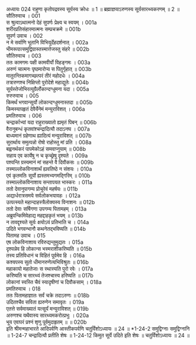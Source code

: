 अध्यायः 024
राहुणा कृतोपद्रवस्य सूर्यस्य क्रोधः ॥ 1 ॥ ब्रह्माज्ञयाऽरुणस्य सूर्यसारथ्यकरणम् ॥ 2 ॥
सौतिरुवाच ।	001  
स श्रुत्वाऽथात्मनो देहं सुपर्णः प्रेक्ष्य च स्वयम् ।	001a  
शरीरप्रतिसंहारमात्मनः सम्प्रचक्रमे ॥	001b  
सुपर्ण उवाच ।	002  
न मे सर्वाणि भूतानि विभियुर्देहदर्शनात् ।	002a  
भीमरूपात्समुद्विग्रास्तस्मात्तेजस्तु संहरे ॥	002b  
सौतिरुवाच ।	003  
ततः कामगमः पक्षी कामवीर्यो विहङ्गमः ।	003a  
अरुणं चात्मनः पृष्ठमारोप्य स पितुर्गृहात् ॥	003b  
मातुरन्तिकमागच्छत्परं तीरं महोदधेः ।	004a  
तत्रारुणश्च निक्षिप्तो पुरोदेशे महाद्युतेः ॥	004b  
सूर्यस्तेजोभिरत्युग्रैर्लोकान्दग्धुमना यदा ।	005a  
रुरुरुवाच ।	005  
किमर्थं भगवान्सूर्यो लोकान्दग्धुमनास्तदा ॥	005b  
किमस्यापहृतं देवैर्येनेमं मन्युराविशत् ।	006a  
प्रमतिरुवाच ।	006  
चन्द्रार्काभ्यां यदा राहुराख्यातो ह्यमृतं पिबन् ॥	006b  
वैरानुबन्धं कृतवांश्चन्द्रादित्यौ तदाऽनघ ।	007a  
बाध्यमानं ग्रहेणाथ ह्यादित्यं मन्युराविशत् ॥	007b  
सुरार्थाय समुत्पन्नो रोषो राहोस्तु मां प्रति ।	008a  
बह्वनर्थकरं पापमेकोऽहं समवाप्नुयाम् ॥	008b  
सहाय एव कार्येषु न च कृच्छ्रेषु दृश्यते ।	009a  
पश्यन्ति ग्रस्यमानं मां सहन्ते वै दिवौकसः ॥	009b  
तस्माल्लोकविनाशार्थं ह्यवतिष्ठे न संशयः ।	010a  
एवं कृतमतिः सूर्यो ह्यस्तमभ्यगमद्गिरिम् ॥	010b  
तस्माल्लोकविनाशाय सन्तापयत भास्करः ।	011a  
ततो देवानुपागम्य प्रोचुरेवं महर्षयः ॥	011b  
अद्यार्धरात्रसमये सर्वलोकभयावहः ।	012a  
उत्पत्स्यते महान्दाहस्त्रैलोक्यस्य विनाशनः ॥	012b  
ततो देवाः सर्षिगणा उपगम्य पितामहम् ।	013a  
अब्रुवन्किमिवेहाद्य महद्दाहकृतं भयम् ॥	013b  
न तावद्दृश्यते सूर्यः क्षयोऽयं प्रतिभाति च ।	014a  
उदिते भगवन्भानौ कथनेतद्भविष्यति ॥	014b  
पितामह उवाच ।	015  
एष लोकविनाशाय रविरुद्यन्तुमुद्यतः ।	015a  
दृश्यन्नेव हि लोकान्स भस्मराशीकरिष्यति ॥	015b  
तस्य प्रतिविधानं च विहितं पूर्वमेव हि ।	016a  
कश्यपस्य सुतो धीमानरुणेत्यभिविश्रुतः ॥	016b  
महाकायो महातेजाः स स्थास्यति पुरो रवेः ।	017a  
करिष्यति च सारथ्यं तेजश्चास्य हरिष्यति ॥	017b  
लोकानां स्वस्ति चैवं स्यादृषीणां च दिवौकसाम् ।	018a  
प्रमतिरुवाच ।	018  
ततः पितामहाज्ञातः सर्वं चक्रे तदाऽरुणः ॥	018b  
उदितश्चैव सविता ह्यरुणेन समावृतः ।	019a  
एतत्ते सर्वमाख्यातं यत्सूर्यं मन्युराविशत् ॥	019b  
अरुणश्च यथैवास्य सारथ्यमकरोत्प्रभुः ।	020a  
भूय एवापरं प्रश्नं शृणु पूर्वमुदाहृतम् ॥ ॥	020b  
इति श्रीमन्महाभारते आदिपर्वणि आस्तीकपर्वणि चतुर्विंशोऽध्यायः ॥ 24 ॥
*1-24-2 समुद्विग्नाः समुद्विग्नानि ॥ 1-24-7 चन्द्रादित्यौ प्रतीति शेषः ॥ 1-24-12 किमुत सूर्ये उदिते इति शेषः ॥ चतुर्विंशोऽध्यायः ॥ 24 ॥

